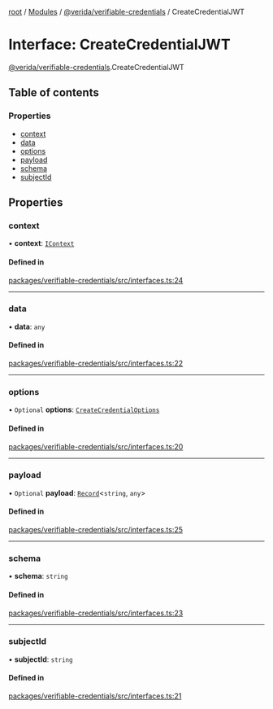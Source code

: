 [root](../README.md) / [Modules](../modules.md) / [@verida/verifiable-credentials](../modules/verida_verifiable_credentials.md) / CreateCredentialJWT

# Interface: CreateCredentialJWT

[@verida/verifiable-credentials](../modules/verida_verifiable_credentials.md).CreateCredentialJWT

## Table of contents

### Properties

- [context](verida_verifiable_credentials.CreateCredentialJWT.md#context)
- [data](verida_verifiable_credentials.CreateCredentialJWT.md#data)
- [options](verida_verifiable_credentials.CreateCredentialJWT.md#options)
- [payload](verida_verifiable_credentials.CreateCredentialJWT.md#payload)
- [schema](verida_verifiable_credentials.CreateCredentialJWT.md#schema)
- [subjectId](verida_verifiable_credentials.CreateCredentialJWT.md#subjectid)

## Properties

### context

• **context**: [`IContext`](verida_verifiable_credentials._internal_.IContext.md)

#### Defined in

[packages/verifiable-credentials/src/interfaces.ts:24](https://github.com/verida/verida-js/blob/5040472/packages/verifiable-credentials/src/interfaces.ts#L24)

___

### data

• **data**: `any`

#### Defined in

[packages/verifiable-credentials/src/interfaces.ts:22](https://github.com/verida/verida-js/blob/5040472/packages/verifiable-credentials/src/interfaces.ts#L22)

___

### options

• `Optional` **options**: [`CreateCredentialOptions`](verida_verifiable_credentials.CreateCredentialOptions.md)

#### Defined in

[packages/verifiable-credentials/src/interfaces.ts:20](https://github.com/verida/verida-js/blob/5040472/packages/verifiable-credentials/src/interfaces.ts#L20)

___

### payload

• `Optional` **payload**: [`Record`](../modules/verida_verifiable_credentials._internal_.md#record)<`string`, `any`\>

#### Defined in

[packages/verifiable-credentials/src/interfaces.ts:25](https://github.com/verida/verida-js/blob/5040472/packages/verifiable-credentials/src/interfaces.ts#L25)

___

### schema

• **schema**: `string`

#### Defined in

[packages/verifiable-credentials/src/interfaces.ts:23](https://github.com/verida/verida-js/blob/5040472/packages/verifiable-credentials/src/interfaces.ts#L23)

___

### subjectId

• **subjectId**: `string`

#### Defined in

[packages/verifiable-credentials/src/interfaces.ts:21](https://github.com/verida/verida-js/blob/5040472/packages/verifiable-credentials/src/interfaces.ts#L21)
